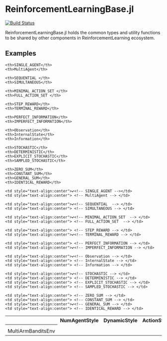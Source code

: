 # ReinforcementLearningBase.jl

[![Build Status](https://travis-ci.com/JuliaReinforcementLearning/ReinforcementLearningBase.jl.svg?branch=master)](https://travis-ci.com/JuliaReinforcementLearning/ReinforcementLearningBase.jl)

ReinforcementLearningBase.jl holds the common types and utility functions to be
shared by other components in ReinforcementLearning ecosystem.


## Examples

<table>
  <tr>
    <th></th>
    <th colspan="2">NumAgentStyle</th>
    <th colspan="2">DynamicStyle</th>
    <th colspan="2">ActionStyle</th>
    <th colspan="2">RewardStyle</th>
    <th colspan="2">InformationStyle</th>
    <th colspan="3">StateStyle</th>
    <th colspan="4">ChanceStyle</th>
    <th colspan="4">UtilityStyle</th>
  </tr>
  <tr>
    <th></th>

    <th>SINGLE_AGENT</th>
    <th>MultiAgent</th>

    <th>SEQUENTIAL </th>
    <th>SIMULTANEOUS</th>

    <th>MINIMAL_ACTION_SET </th>
    <th>FULL_ACTION_SET </th>

    <th>STEP_REWARD</th>
    <th>TERMINAL_REWARD</th>

    <th>PERFECT_INFORMATION</th>
    <th>IMPERFECT_INFORMATION</th>

    <th>Observation</th>
    <th>InternalState</th>
    <th>Information</th>

    <th>STOCHASTIC</th>
    <th>DETERMINISTIC</th>
    <th>EXPLICIT_STOCHASTIC</th>
    <th>SAMPLED_STOCHASTIC</th>

    <th>ZERO_SUM</th>
    <th>CONSTANT_SUM</th>
    <th>GENERAL_SUM</th>
    <th>IDENTICAL_REWARD</th>
  </tr>
  <tr>
  <tr>
    <td>MultiArmBanditsEnv</td>

    <td style="text-align:center">✔️<!-- SINGLE_AGENT --></td>
    <td style="text-align:center"> <!-- MultiAgent --> </td>

    <td style="text-align:center">✔️<!-- SEQUENTIAL  --> </td>
    <td style="text-align:center"> <!-- SIMULTANEOUS --> </td>

    <td style="text-align:center">✔️<!-- MINIMAL_ACTION_SET  --> </td>
    <td style="text-align:center"> <!-- FULL_ACTION_SET  --> </td>
    
    <td style="text-align:center"> <!-- STEP_REWARD --> </td>
    <td style="text-align:center">✔️<!-- TERMINAL_REWARD --> </td>

    <td style="text-align:center"> <!-- PERFECT_INFORMATION --> </td>
    <td style="text-align:center">✔️<!-- IMPERFECT_INFORMATION --> </td>

    <td style="text-align:center">✔️<!-- Observation --> </td>
    <td style="text-align:center"> <!-- InternalState --> </td>
    <td style="text-align:center"> <!-- Information --> </td>

    <td style="text-align:center">✔️<!-- STOCHASTIC --> </td>
    <td style="text-align:center"> <!-- DETERMINISTIC --> </td>
    <td style="text-align:center"> <!-- EXPLICIT_STOCHASTIC --> </td>
    <td style="text-align:center"> <!-- SAMPLED_STOCHASTIC --> </td>

    <td style="text-align:center"> <!-- ZERO_SUM --> </td>
    <td style="text-align:center"> <!-- CONSTANT_SUM --> </td>
    <td style="text-align:center">✔️<!-- GENERAL_SUM --> </td>
    <td style="text-align:center"> <!-- IDENTICAL_REWARD --> </td>
  </tr>
</table>